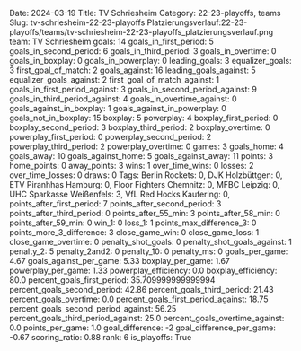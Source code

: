 Date: 2024-03-19
Title: TV Schriesheim
Category: 22-23-playoffs, teams
Slug: tv-schriesheim-22-23-playoffs
Platzierungsverlauf:22-23-playoffs/teams/tv-schriesheim-22-23-playoffs_platzierungsverlauf.png
team: TV Schriesheim
goals: 14
goals_in_first_period: 5
goals_in_second_period: 6
goals_in_third_period: 3
goals_in_overtime: 0
goals_in_boxplay: 0
goals_in_powerplay: 0
leading_goals: 3
equalizer_goals: 3
first_goal_of_match: 2
goals_against: 16
leading_goals_against: 5
equalizer_goals_against: 2
first_goal_of_match_against: 1
goals_in_first_period_against: 3
goals_in_second_period_against: 9
goals_in_third_period_against: 4
goals_in_overtime_against: 0
goals_against_in_boxplay: 1
goals_against_in_powerplay: 0
goals_not_in_boxplay: 15
boxplay: 5
powerplay: 4
boxplay_first_period: 0
boxplay_second_period: 3
boxplay_third_period: 2
boxplay_overtime: 0
powerplay_first_period: 0
powerplay_second_period: 2
powerplay_third_period: 2
powerplay_overtime: 0
games: 3
goals_home: 4
goals_away: 10
goals_against_home: 5
goals_against_away: 11
points: 3
home_points: 0
away_points: 3
wins: 1
over_time_wins: 0
losses: 2
over_time_losses: 0
draws: 0
Tags:  Berlin Rockets: 0,  DJK Holzbüttgen: 0,  ETV Piranhhas Hamburg: 0,  Floor Fighters Chemnitz: 0,  MFBC Leipzig: 0,  UHC Sparkasse Weißenfels: 3,  VfL Red Hocks Kaufering: 0,
points_after_first_period: 7
points_after_second_period: 3
points_after_third_period: 0
points_after_55_min: 3
points_after_58_min: 0
points_after_59_min: 0
win_1: 0
loss_1: 1
points_max_difference_3: 0
points_more_3_difference: 3
close_game_win: 0
close_game_loss: 1
close_game_overtime: 0
penalty_shot_goals: 0
penalty_shot_goals_against: 1
penalty_2: 5
penalty_2and2: 0
penalty_10: 0
penalty_ms: 0
goals_per_game: 4.67
goals_against_per_game: 5.33
boxplay_per_game: 1.67
powerplay_per_game: 1.33
powerplay_efficiency: 0.0
boxplay_efficiency: 80.0
percent_goals_first_period: 35.709999999999994
percent_goals_second_period: 42.86
percent_goals_third_period: 21.43
percent_goals_overtime: 0.0
percent_goals_first_period_against: 18.75
percent_goals_second_period_against: 56.25
percent_goals_third_period_against: 25.0
percent_goals_overtime_against: 0.0
points_per_game: 1.0
goal_difference: -2
goal_difference_per_game: -0.67
scoring_ratio: 0.88
rank: 6
is_playoffs: True
